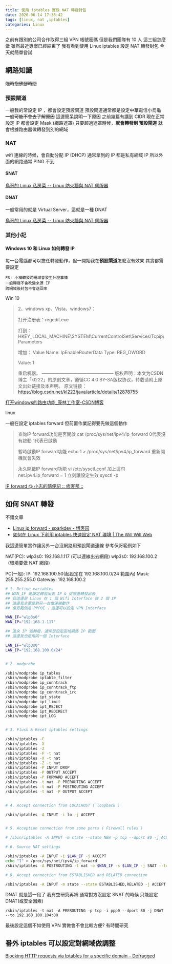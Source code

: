 ```yaml
---
title: 使用 iptables 實做 NAT 轉發封包
date: 2020-06-14 17:38:42
tags: [linux, nat ,iptables]
categories: Linux
---
```


之前有跟別的公司合作取得三組 VPN 帳號密碼
但是我們團隊有 10 人
這三組怎麼做
雖然最近專案已經結束了
我有看到使用 Linux iptables 設定 NAT 轉發封包
今天就簡單嘗試

<!--more-->

## 網路知識

~~臨時抱佛腳時間~~

### 預設閘道

一般我的常設定 IP ，都會設定預設閘道
預設閘道通常都是設定中華電信小烏龜
~~一般可能不會去了解原因~~
這邊簡呆說明一下原因
之前幾篇有講到 CIDR
現在正常設定 IP 都會設定 Mask (網路遮罩)
只要超過遮罩時候，**就會轉發到 預設閘道**
就會根據路由器做轉發到別的網域

### NAT

wifi 連線的時候，會自動分配 IP (DHCP)
通常拿到的 IP 都是私有網域 IP
所以外面的網路通常 PING 不到

#### SNAT

[鳥哥的 Linux 私房菜 -- Linux 防火牆與 NAT 伺服器](http://linux.vbird.org/linux_server/0250simple_firewall.php#fig9.1-2)

#### DNAT

一般常用的就是 Virtual Server，這就是一種 DNAT


[鳥哥的 Linux 私房菜 -- Linux 防火牆與 NAT 伺服器](http://linux.vbird.org/linux_server/0250simple_firewall.php#fig9.1-3)

### 其他小記

#### Windows 10 和 Linux 如何轉發 IP

每一台電腦都可以擔任轉發動作，但一開始我在**預設閘道**怎麼沒有效果
其實都需要設定

```
PS: 小補轉發跨網域會發生什麼事情
一般轉發不會改變來源 IP
跨網域後封包不會送回來
```

Win 10

> 2、windows xp、Vista、windows7：
> 
> 打开注册表：regedit.exe
> 
> 打到：HKEY_LOCAL_MACHINE\SYSTEM\CurrentControlSet\Services\Tcpip\Parameters
> 
> 增加：
> Value Name: IpEnableRouterData Type: REG_DWORD
> 
> Value: 1
> 
> 重启机器。
> ————————————————
> 版权声明：本文为CSDN博主「kl222」的原创文章，遵循CC 4.0 BY-SA版权协议，转载请附上原文出处链接及本声明。
> 原文链接：https://blog.csdn.net/kl222/java/article/details/12878755

[打开windows的路由功能_康林工作室-CSDN博客](https://blog.csdn.net/kl222/article/details/12878755)

linux

一般在設定 iptables forward
但前置作業記得要先做這個動作

> 查詢IP forward功能是否開啟
> cat /proc/sys/net/ipv4/ip_forward
> 0代表沒有啟動
> 1代表已啟動
> 
> 暫時啟動IP forward功能
> echo 1 > /proc/sys/net/ipv4/ip_forward
> 重新開機就會失效
> 
> 永久開啟IP forward功能
> vi /etc/sysctl.conf
> 加上這句
> net.ipv4.ip_forward = 1
> 立刻讓設定生效
> sysctl -p

[IP forward @ 小志的隨便記 :: 痞客邦 ::](https://danshuei.pixnet.net/blog/post/119262469-ip-forward)

## 如何 SNAT 轉發

不錯文章
- [Linux ip forward - sparkdev - 博客园](https://www.cnblogs.com/sparkdev/p/9262825.html)
- [如何在 Linux 下利用 iptables 快速設定 NAT 環境 | The Will Will Web](https://blog.miniasp.com/post/2010/06/08/Setup-NAT-environment-using-iptables-under-Linux)


我這邊簡單實作讓另外一台沒網路用預設閘道連線
參考保哥範例如下

NAT(PC):
wlp3s0: 192.168.1.117 (可以連線出去網段)
wlp3s0: 192.168.100.2 （環境要做 NAT 網段)

PC(一般):
IP: 192.168.100.50(起設定在 192.168.100.0/24 範圍內)
Mask: 255.255.255.0
Gateway: 192.168.100.2

```bash
# 1. Define variables
## WAN_IF 是設定轉發出去 IP & 從哪邊轉發出去
## 我這邊是 Linux 在 1 個 Wifi Interface 做 2 個 IP
## 這邊我主要是對另一台做連線動作
## 保哥範例是 PPPOE ，這邊可以設定 VPN Interface

WAN_IF="wlp3s0"
WAN_IP="192.168.1.117"

## 進來 IP 做轉發，通常是設定區域網路 IP 範圍
## 這邊我也是用同一個 Interface

LAN_IF="wlp3s0"
LAN_IP="192.168.100.0/24"


# 2. modprobe

/sbin/modprobe ip_tables
/sbin/modprobe iptable_filter
/sbin/modprobe ip_conntrack
/sbin/modprobe ip_conntrack_ftp
/sbin/modprobe ip_conntrack_irc
/sbin/modprobe ipt_state
/sbin/modprobe ipt_limit
/sbin/modprobe ipt_REJECT
/sbin/modprobe ipt_REDIRECT
/sbin/modprobe ipt_LOG


# 3. Flush & Reset iptables settings

/sbin/iptables -F
/sbin/iptables -X
/sbin/iptables -Z
/sbin/iptables -F -t nat
/sbin/iptables -X -t nat
/sbin/iptables -Z -t nat
/sbin/iptables -P INPUT DROP
/sbin/iptables -P OUTPUT ACCEPT
/sbin/iptables -P FORWARD ACCEPT
/sbin/iptables -t nat -P PREROUTING ACCEPT
/sbin/iptables -t nat -P POSTROUTING ACCEPT
/sbin/iptables -t nat -P OUTPUT ACCEPT


# 4. Accept connection from LOCALHOST ( loopback )

/sbin/iptables -A INPUT -i lo -j ACCEPT


# 5. Acception connection from some ports ( Firewall rules )

# /sbin/iptables -A INPUT -m state --state NEW -p tcp --dport 80 -j ACCEPT

# 6. Source NAT settings

/sbin/iptables -A INPUT -i $LAN_IF -j ACCEPT
echo "1" > /proc/sys/net/ipv4/ip_forward
/sbin/iptables -A POSTROUTING -t nat -o $WAN_IF -s $LAN_IP -j SNAT --to $WAN_IP

# 8. Accept connection from ESTABLISHED and RELATED connection

/sbin/iptables -A INPUT -m state --state ESTABLISHED,RELATED -j ACCEPT

```

DNAT 就是這一段了
我有空研究再補
通常對方沒設定 SNAT 的時候
只能設定 DNAT(或安全因素)

```
/sbin/iptables -t nat -A PREROUTING -p tcp -i ppp0 --dport 80 -j DNAT --to 192.168.100.104:80
```

最後設定這個不如使用 VPN 實做會不會比較方便?
有時間研究

## 番外 iptables 可以設定對網域做調整

[Blocking HTTP requests via Iptables for a specific domain – Defragged](https://defragged.org/2020/03/14/blocking-http-requests-via-iptables-for-a-specific-domain/)
